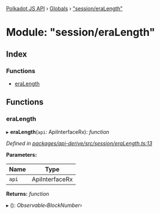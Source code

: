 [Polkadot JS API](../README.md) › [Globals](../globals.md) › ["session/eraLength"](_session_eralength_.md)

# Module: "session/eraLength"

## Index

### Functions

* [eraLength](_session_eralength_.md#eralength)

## Functions

###  eraLength

▸ **eraLength**(`api`: ApiInterfaceRx): *function*

*Defined in [packages/api-derive/src/session/eraLength.ts:13](https://github.com/polkadot-js/api/blob/28aa9e18a7/packages/api-derive/src/session/eraLength.ts#L13)*

**Parameters:**

Name | Type |
------ | ------ |
`api` | ApiInterfaceRx |

**Returns:** *function*

▸ (): *Observable‹BlockNumber›*

